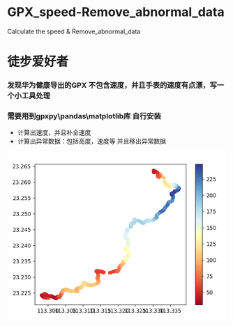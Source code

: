 # GPX_speed-Remove_abnormal_data
Calculate the speed &amp; Remove_abnormal_data

# 徒步爱好者
### 发现华为健康导出的GPX 不包含速度，并且手表的速度有点漂，写一个小工具处理
### 需要用到gpxpy\pandas\matplotlib库 自行安装

* 计算出速度，并且补全速度
* 计算出异常数据：包括高度，速度等  并且移出异常数据

<img src='height.png'></img>
